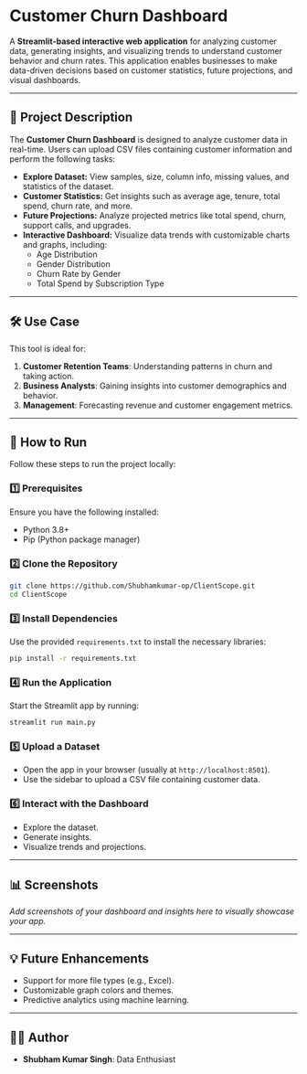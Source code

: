 
# Customer Churn Dashboard

A **Streamlit-based interactive web application** for analyzing customer data, generating insights, and visualizing trends to understand customer behavior and churn rates. This application enables businesses to make data-driven decisions based on customer statistics, future projections, and visual dashboards.

---

## 📜 **Project Description**

The **Customer Churn Dashboard** is designed to analyze customer data in real-time. Users can upload CSV files containing customer information and perform the following tasks:

- **Explore Dataset:** View samples, size, column info, missing values, and statistics of the dataset.
- **Customer Statistics:** Get insights such as average age, tenure, total spend, churn rate, and more.
- **Future Projections:** Analyze projected metrics like total spend, churn, support calls, and upgrades.
- **Interactive Dashboard:** Visualize data trends with customizable charts and graphs, including:
  - Age Distribution
  - Gender Distribution
  - Churn Rate by Gender
  - Total Spend by Subscription Type

---

## 🛠 **Use Case**

This tool is ideal for:

1. **Customer Retention Teams**: Understanding patterns in churn and taking action.
2. **Business Analysts**: Gaining insights into customer demographics and behavior.
3. **Management**: Forecasting revenue and customer engagement metrics.

---

## 🚀 **How to Run**

Follow these steps to run the project locally:

### 1️⃣ **Prerequisites**
Ensure you have the following installed:
- Python 3.8+
- Pip (Python package manager)

### 2️⃣ **Clone the Repository**
```bash
git clone https://github.com/Shubhamkumar-op/ClientScope.git
cd ClientScope
```

### 3️⃣ **Install Dependencies**
Use the provided `requirements.txt` to install the necessary libraries:
```bash
pip install -r requirements.txt
```

### 4️⃣ **Run the Application**
Start the Streamlit app by running:
```bash
streamlit run main.py
```

### 5️⃣ **Upload a Dataset**
- Open the app in your browser (usually at `http://localhost:8501`).
- Use the sidebar to upload a CSV file containing customer data.

### 6️⃣ **Interact with the Dashboard**
- Explore the dataset.
- Generate insights.
- Visualize trends and projections.

---

## 📊 **Screenshots**
_Add screenshots of your dashboard and insights here to visually showcase your app._

---

## 💡 **Future Enhancements**
- Support for more file types (e.g., Excel).
- Customizable graph colors and themes.
- Predictive analytics using machine learning.

---


## 🧑‍💻 **Author**
- **Shubham Kumar Singh**: Data Enthusiast
